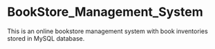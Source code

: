 # BookStore_Management_System
This is an online bookstore management system with book inventories stored in MySQL database. 
